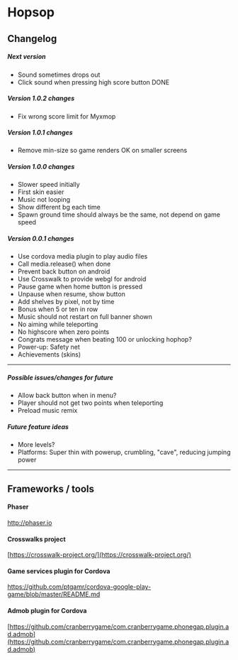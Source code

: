 # Hopsop

## Changelog

##### Next version
* Sound sometimes drops out
* Click sound when pressing high score button DONE

##### Version 1.0.2 changes
* Fix wrong score limit for Myxmop

##### Version 1.0.1 changes
* Remove min-size so game renders OK on smaller screens

##### Version 1.0.0 changes
* Slower speed initially
* First skin easier
* Music not looping
* Show different bg each time
* Spawn ground time should always be the same, not depend on game speed


##### Version 0.0.1 changes

* Use cordova media plugin to play audio files
* Call media.release() when done
* Prevent back button on android
* Use Crosswalk to provide webgl for android
* Pause game when home button is pressed
* Unpause when resume, show button
* Add shelves by pixel, not by time
* Bonus when 5 or ten in row
* Music should not restart on full banner shown
* No aiming while teleporting
* No highscore when zero points
* Congrats message when beating 100 or unlocking hophop?
* Power-up: Safety net
* Achievements (skins)


------------------------------------------------  

##### Possible issues/changes for future

* Allow back button when in menu?
* Player should not get two points when teleporting
* Preload music remix

##### Future feature ideas
* More levels?
* Platforms: Super thin with powerup, crumbling, "cave", reducing jumping power

------------------------------------------------  

## Frameworks / tools

#### Phaser
[http://phaser.io
](http://phaser.io/)

#### Crosswalks project
[https://crosswalk-project.org/](https://crosswalk-project.org/)

#### Game services plugin for Cordova
[https://github.com/ptgamr/cordova-google-play-game/blob/master/README.md
](https://github.com/ptgamr/cordova-google-play-game/blob/master/README.md)

#### Admob plugin for Cordova
[https://github.com/cranberrygame/com.cranberrygame.phonegap.plugin.ad.admob](https://github.com/cranberrygame/com.cranberrygame.phonegap.plugin.ad.admob)